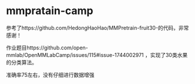 # mmpratain-camp
参考了https://github.com/HedongHaoHao/MMPretrain-fruit30-的代码，非常感谢！

作业题目https://github.com/open-mmlab/OpenMMLabCamp/issues/115#issue-1744002971
，实现了30类水果的分类算法。

准确率75左右，没有仔细进行数据增强

